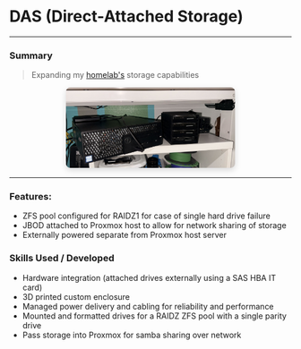 # DAS (Direct-Attached Storage)

---

### Summary
> Expanding my [homelab's](https://portfolio.elvynprise.xyz/projects/homelab) storage capabilities

<div style="text-align:center;">
  <img src="/static/images/homelab.jpg" alt="alt text" style="max-width:60%; height:auto; border-radius:8px; box-shadow:0 4px 12px rgba(0,0,0,0.15);">
</div>

___

### Features:

- ZFS pool configured for RAIDZ1 for case of single hard drive failure
- JBOD attached to Proxmox host to allow for network sharing of storage
- Externally powered separate from Proxmox host server

### Skills Used / Developed

- Hardware integration (attached drives externally using a SAS HBA IT card)
- 3D printed custom enclosure
- Managed power delivery and cabling for reliability and performance
- Mounted and formatted drives for a RAIDZ ZFS pool with a single parity drive
- Pass storage into Proxmox for samba sharing over network
